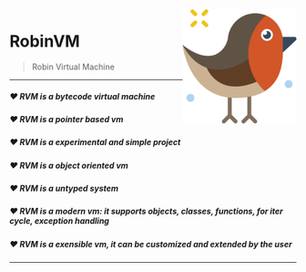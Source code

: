 <img width="200" height="200" src="extra/robin.png" align="right" />

# RobinVM
> Robin Virtual Machine

<hr/>
<h5> ♥️ RVM is a bytecode virtual machine</h5>
<h5> ♥️ RVM is a pointer based vm</h5>
<h5> ♥️ RVM is a experimental and simple project</h5>
<h5> ♥️ RVM is a object oriented vm</h5>
<h5> ♥️ RVM is a untyped system</h5>
<h5> ♥️ RVM is a modern vm: it supports objects, classes, functions, for iter cycle, exception handling</h5>
<h5> ♥️ RVM is a exensible vm, it can be customized and extended by the user</h5>
<hr/>